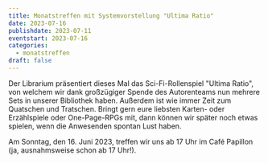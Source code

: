 ```yaml
---
title: Monatstreffen mit Systemvorstellung "Ultima Ratio"
date: 2023-07-16
publishdate: 2023-07-11
eventstart: 2023-07-16
categories:
  - monatstreffen
draft: false
---
```


Der Librarium präsentiert dieses Mal das Sci-Fi-Rollenspiel "Ultima Ratio", von welchem wir dank großzügiger Spende des Autorenteams nun mehrere Sets in unserer Bibliothek haben. Außerdem ist wie immer Zeit zum Quatschen und Tratschen. Bringt gern eure liebsten Karten- oder Erzählspiele oder One-Page-RPGs mit, dann können wir später noch etwas spielen, wenn die Anwesenden spontan Lust haben.


Am Sonntag, den 16. Juni 2023, treffen wir uns ab 17 Uhr im Café Papillon (ja, ausnahmsweise schon ab 17 Uhr!).

